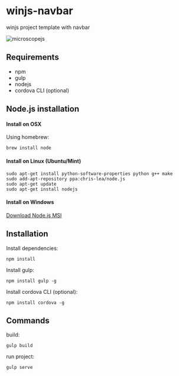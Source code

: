 # winjs-navbar

winjs project template with navbar

![microscopejs](https://avatars0.githubusercontent.com/u/13710913?v=3&s=200)

Requirements
------------

* npm
* gulp
* nodejs
* cordova CLI (optional)

Node.js installation
--------------------

#### Install on OSX

Using homebrew:

	brew install node

#### Install on Linux (Ubuntu/Mint)

	sudo apt-get install python-software-properties python g++ make
	sudo add-apt-repository ppa:chris-lea/node.js
	sudo apt-get update
	sudo apt-get install nodejs

#### Install on Windows

[Download Node.js MSI](http://nodejs.org/download/)

Installation
------------

Install dependencies:

	npm install
	
Install gulp:

	npm install gulp -g
	
Install cordova CLI (optional):

	npm install cordova -g

Commands
--------
	
build:

	gulp build
	
run project:

	gulp serve